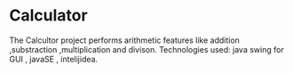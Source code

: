 # Calculator
The Calcultor project performs arithmetic features like addition ,substraction ,multiplication and divison.
Technologies used: java swing for GUI , javaSE , intelijidea.
